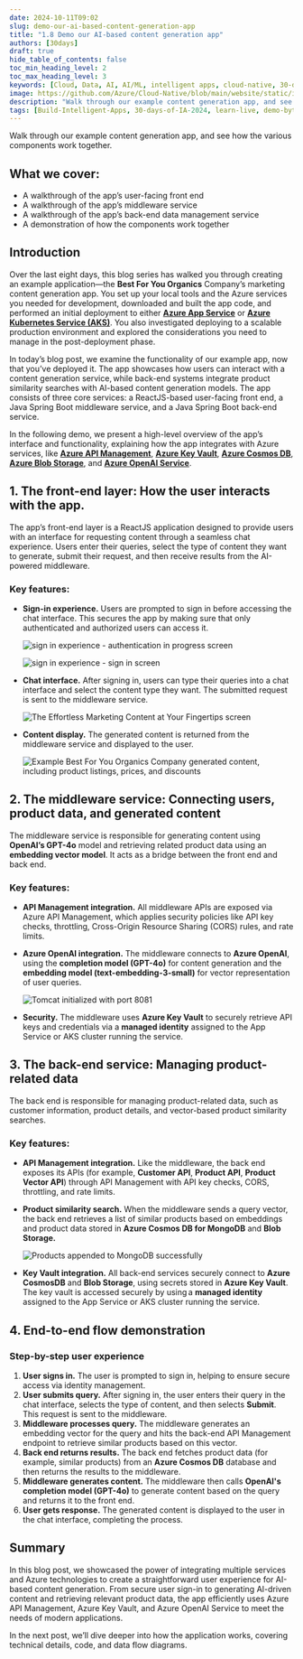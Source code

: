 ```yaml
---
date: 2024-10-11T09:02
slug: demo-our-ai-based-content-generation-app
title: "1.8 Demo our AI-based content generation app"
authors: [30days]
draft: true
hide_table_of_contents: false
toc_min_heading_level: 2
toc_max_heading_level: 3
keywords: [Cloud, Data, AI, AI/ML, intelligent apps, cloud-native, 30-days-2024, 30-days, enterprise apps, digital experiences, app modernization, serverless, ai apps]
image: https://github.com/Azure/Cloud-Native/blob/main/website/static/img/ogImage.png
description: "Walk through our example content generation app, and see how the various components work together." 
tags: [Build-Intelligent-Apps, 30-days-of-IA-2024, learn-live, demo-bytes, community-gallery, azure-kubernetes-service, azure-functions, azure-openai, azure-container-apps, azure-cosmos-db, github-copilot, github-codespaces, github-actions]
---
```


<head> 
  <meta property="og:url" content="https://azure.github.io/cloud-native/demo-our-ai-based-content-generation-app"/>
  <meta property="og:type" content="website"/>
  <meta property="og:title" content="**Build Intelligent Apps | AI Apps on Azure"/>
  <meta property="og:description" content="Walk through our example content generation app, and see how the various components work together."/>
  <meta property="og:image" content="https://github.com/Azure/Cloud-Native/blob/main/website/static/img/ogImage.png"/>
  <meta name="twitter:url" content="https://azure.github.io/Cloud-Native/demo-our-ai-based-content-generation-app" />
  <meta name="twitter:title" content="**Build Intelligent Apps | AI Apps on Azure" />
  <meta name="twitter:description" content="Walk through our example content generation app, and see how the various components work together." />
  <meta name="twitter:image" content="https://azure.github.io/Cloud-Native/img/ogImage.png" />
  <meta name="twitter:card" content="summary_large_image" />
  <meta name="twitter:creator" content="@devanshidiaries" />
  <link rel="canonical" href="https://azure.github.io/Cloud-Native/demo-our-ai-based-content-generation-app" />
</head>

<!-- End METADATA -->

Walk through our example content generation app, and see how the various components work together.

## What we cover:

- A walkthrough of the app’s user-facing front end
- A walkthrough of the app’s middleware service
- A walkthrough of the app’s back-end data management service
- A demonstration of how the components work together

## Introduction

Over the last eight days, this blog series has walked you through creating an example application—the **Best For You Organics** Company’s marketing content generation app. You set up your local tools and the Azure services you needed for development, downloaded and built the app code, and performed an initial deployment to either **[Azure App Service](https://learn.microsoft.com/azure/app-service/?ocid=biafy25h1_30daysofia_webpage_azuremktg)** or **[Azure Kubernetes Service (AKS)](https://learn.microsoft.com/azure/aks/what-is-aks?ocid=biafy25h1_30daysofia_webpage_azuremktg)**. You also investigated deploying to a scalable production environment and explored the considerations you need to manage in the post-deployment phase.

In today’s blog post, we examine the functionality of our example app, now that you’ve deployed it. The app showcases how users can interact with a content generation service, while back-end systems integrate product similarity searches with AI-based content generation models. The app consists of three core services: a ReactJS-based user-facing front end, a Java Spring Boot middleware service, and a Java Spring Boot back-end service.

In the following demo, we present a high-level overview of the app’s interface and functionality, explaining how the app integrates with Azure services, like **[Azure API Management](https://learn.microsoft.com/azure/api-management/api-management-key-concepts?ocid=biafy25h1_30daysofia_webpage_azuremktg)**, **[Azure Key Vault](https://learn.microsoft.com/azure/key-vault/general/overview?ocid=biafy25h1_30daysofia_webpage_azuremktg)**, **[Azure Cosmos DB](https://learn.microsoft.com/azure/cosmos-db/introduction?ocid=biafy25h1_30daysofia_webpage_azuremktg)**, **[Azure Blob Storage](https://learn.microsoft.com/azure/storage/blobs/storage-blobs-introduction?ocid=biafy25h1_30daysofia_webpage_azuremktg)**, and **[Azure OpenAI Service](https://learn.microsoft.com/azure/ai-services/openai/overview?ocid=biafy25h1_30daysofia_webpage_azuremktg)**.

## 1. The front-end layer: How the user interacts with the app.

The app’s front-end layer is a ReactJS application designed to provide users with an interface for requesting content through a seamless chat experience. Users enter their queries, select the type of content they want to generate, submit their request, and then receive results from the AI-powered middleware.

### Key features:

- **Sign-in experience.** Users are prompted to sign in before accessing the chat interface. This secures the app by making sure that only authenticated and authorized users can access it.

  ![sign in experience - authentication in progress screen](../../static/img/30-days-of-ia-2024/blogs/2024-10-11/1-8-1.png)

  ![sign in experience - sign in screen](../../static/img/30-days-of-ia-2024/blogs/2024-10-11/1-8-2.png)

- **Chat interface.** After signing in, users can type their queries into a chat interface and select the content type they want. The submitted request is sent to the middleware service.

  ![The Effortless Marketing Content at Your Fingertips screen](../../static/img/30-days-of-ia-2024/blogs/2024-10-11/1-8-3.png)

- **Content display.** The generated content is returned from the middleware service and displayed to the user.

  ![Example Best For You Organics Company generated content, including product listings, prices, and discounts](../../static/img/30-days-of-ia-2024/blogs/2024-10-11/1-8-4.png)

## 2. The middleware service: Connecting users, product data, and generated content

The middleware service is responsible for generating content using **OpenAI’s GPT-4o** model and retrieving related product data using an **embedding vector model**. It acts as a bridge between the front end and back end.

### Key features:

- **API Management integration.** All middleware APIs are exposed via Azure API Management, which applies security policies like API key checks, throttling, Cross-Origin Resource Sharing (CORS) rules, and rate limits.
- **Azure OpenAI integration.** The middleware connects to **Azure OpenAI**, using the **completion model (GPT-4o)** for content generation and the **embedding model (text-embedding-3-small)** for vector representation of user queries.

  ![Tomcat initialized with port 8081](../../static/img/30-days-of-ia-2024/blogs/2024-10-11/1-8-5.png)

- **Security.** The middleware uses **Azure Key Vault** to securely retrieve API keys and credentials via a **managed identity** assigned to the App Service or AKS cluster running the service.

## 3. The back-end service: Managing product-related data

The back end is responsible for managing product-related data, such as customer information, product details, and vector-based product similarity searches.

### Key features:

- **API Management integration.** Like the middleware, the back end exposes its APIs (for example, **Customer API**, **Product API**, **Product Vector API**) through API Management with API key checks, CORS, throttling, and rate limits.
- **Product similarity search.** When the middleware sends a query vector, the back end retrieves a list of similar products based on embeddings and product data stored in **Azure Cosmos DB for MongoDB** and **Blob Storage.**

  ![Products appended to MongoDB successfully](../../static/img/30-days-of-ia-2024/blogs/2024-10-11/1-8-6.png)

- **Key Vault integration.** All back-end services securely connect to **Azure CosmosDB** and **Blob Storage**, using secrets stored in **Azure Key Vault**. The key vault is accessed securely by using a **managed identity** assigned to the App Service or AKS cluster running the service.

## 4. End-to-end flow demonstration

### Step-by-step user experience

1. **User signs in.** The user is prompted to sign in, helping to ensure secure access via identity management.
2. **User submits query.** After signing in, the user enters their query in the chat interface, selects the type of content, and then selects **Submit**. This request is sent to the middleware.
3. **Middleware processes query.** The middleware generates an embedding vector for the query and hits the back-end API Management endpoint to retrieve similar products based on this vector.
4. **Back end returns results.** The back end fetches product data (for example, similar products) from an **Azure Cosmos DB** database and then returns the results to the middleware.
5. **Middleware generates content.** The middleware then calls **OpenAI's completion model (GPT-4o)** to generate content based on the query and returns it to the front end.
6. **User gets response.** The generated content is displayed to the user in the chat interface, completing the process.

## Summary

In this blog post, we showcased the power of integrating multiple services and Azure technologies to create a straightforward user experience for AI-based content generation. From secure user sign-in to generating AI-driven content and retrieving relevant product data, the app efficiently uses Azure API Management, Azure Key Vault, and Azure OpenAI Service to meet the needs of modern applications.

In the next post, we’ll dive deeper into how the application works, covering technical details, code, and data flow diagrams.